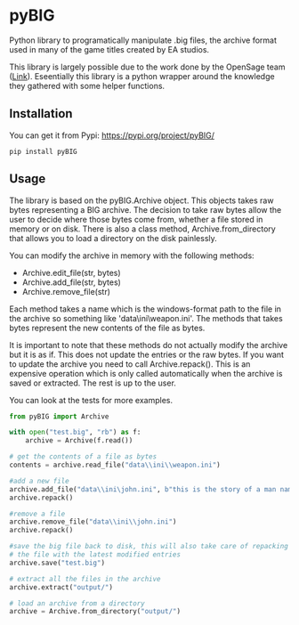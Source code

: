 # pyBIG
Python library to programatically manipulate .big files, the archive format used in many of the game titles created by EA studios.

This library is largely possible due to the work done by the OpenSage team ([Link](https://github.com/OpenSAGE/Docs/blob/master/file-formats/big/index.rst)). Eseentially this library is a python wrapper around the knowledge they gathered with some helper functions.

## Installation

You can get it from Pypi: https://pypi.org/project/pyBIG/

```
pip install pyBIG
```

## Usage
The library is based on the pyBIG.Archive object. This objects takes raw bytes representing a BIG archive. The decision to take raw bytes allow the user to decide where those bytes come from, whether a file stored in memory or on disk. There is also a class method, Archive.from_directory that allows you to load a directory on the disk painlessly.

You can modify the archive in memory with the following methods:
 - Archive.edit_file(str, bytes)
 - Archive.add_file(str, bytes)
 - Archive.remove_file(str)

Each method takes a name which is the windows-format path to the file in the archive so something like 'data\ini\weapon.ini'. The methods that takes bytes represent the new contents of the file as bytes.

It is important to note that these methods do not actually modify the archive but it is as if. This does not update the entries or the raw bytes. If you want to update the archive you need to call Archive.repack(). This is an expensive operation which is only called automatically when the archive is saved or extracted. The rest is up to the user.

You can look at the tests for more examples.

```python
from pyBIG import Archive

with open("test.big", "rb") as f:
    archive = Archive(f.read())

# get the contents of a file as bytes
contents = archive.read_file("data\\ini\\weapon.ini")

#add a new file
archive.add_file("data\\ini\john.ini", b"this is the story of a man named john")
archive.repack()

#remove a file
archive.remove_file("data\\ini\\john.ini")
archive.repack()

#save the big file back to disk, this will also take care of repacking
# the file with the latest modified entries
archive.save("test.big")

# extract all the files in the archive
archive.extract("output/")

# load an archive from a directory
archive = Archive.from_directory("output/")

```
